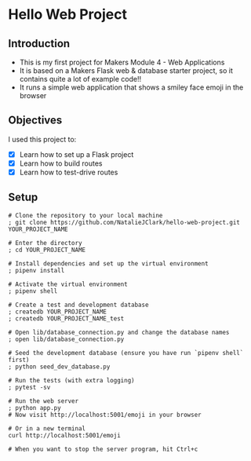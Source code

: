 # Hello Web Project

## Introduction

- This is my first project for Makers Module 4 - Web Applications
- It is based on a Makers Flask web & database starter project, so it contains quite a lot of example code!!
- It runs a simple web application that shows a smiley face emoji in the browser

## Objectives

I used this project to:
- [x] Learn how to set up a Flask project
- [x] Learn how to build routes
- [x] Learn how to test-drive routes

## Setup
```shell
# Clone the repository to your local machine
; git clone https://github.com/NatalieJClark/hello-web-project.git YOUR_PROJECT_NAME

# Enter the directory
; cd YOUR_PROJECT_NAME

# Install dependencies and set up the virtual environment
; pipenv install

# Activate the virtual environment
; pipenv shell

# Create a test and development database
; createdb YOUR_PROJECT_NAME
; createdb YOUR_PROJECT_NAME_test

# Open lib/database_connection.py and change the database names
; open lib/database_connection.py

# Seed the development database (ensure you have run `pipenv shell` first)
; python seed_dev_database.py

# Run the tests (with extra logging)
; pytest -sv 

# Run the web server
; python app.py
# Now visit http://localhost:5001/emoji in your browser

# Or in a new terminal
curl http://localhost:5001/emoji

# When you want to stop the server program, hit Ctrl+c
```
